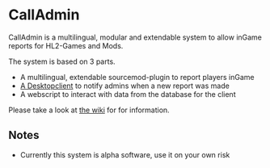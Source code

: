 # CallAdmin  
CallAdmin is a multilingual, modular and extendable system to allow inGame reports for HL2-Games and Mods.  

The system is based on 3 parts.  
* A multilingual, extendable sourcemod-plugin to report players inGame  
* [A Desktopclient](https://github.com/popoklopsi/CallAdmin-Client) to notify admins when a new report was made  
* A webscript to interact with data from the database for the client  

Please take a look at [the wiki](https://github.com/Impact123/CallAdmin/wiki) for for information.

## Notes
* Currently this system is alpha software, use it on your own risk  
